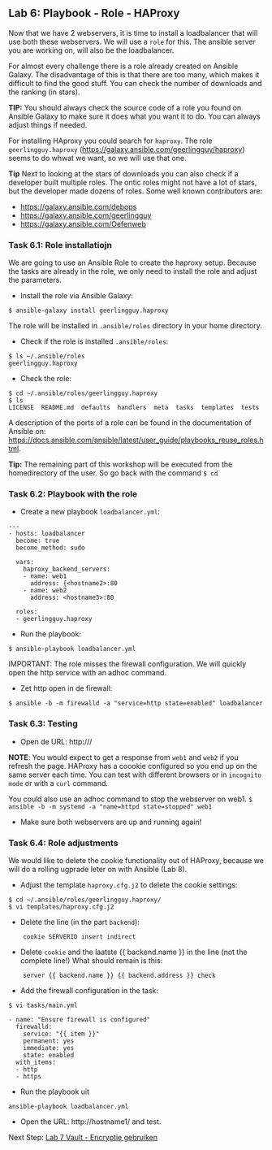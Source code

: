 ## Lab 6: Playbook - Role - HAProxy

Now that we have 2 webservers, it is time to install a loadbalancer that will use both these webservers. We will use a ``role`` for this. The ansible server you are working on, will also be the loadbalancer.

For almost every challenge there is a role already created on Ansible Galaxy. The disadvantage of this is that there are too many, which makes it difficult to find the good stuff. You can check the number of downloads and the ranking (in stars). 

**TIP:** You should always check the source code of a role you found on Ansible Galaxy to make sure it does what you want it to do. You can always adjust things if needed. 

For installing HAproxy you could search for ``haproxy``. The role ``geerlingguy.haproxy`` (https://galaxy.ansible.com/geerlingguy/haproxy)  seems to do whwat we want, so we will use that one.

**Tip** Next to looking at the stars of downloads you can also check if a developer built multiple roles. The ontic roles might not have a lot of stars, but the developer made dozens of roles. Some well known contributors are:
* https://galaxy.ansible.com/debops
* https://galaxy.ansible.com/geerlingguy
* https://galaxy.ansible.com/Oefenweb

### Task 6.1: Role installatiojn

We are going to use an Ansible Role to create the haproxy setup. Because the tasks are already in the role, we only need to install the role and adjust the parameters.

* Install the role via Ansible Galaxy:

``$ ansible-galaxy install geerlingguy.haproxy``

The role will be installed in ``.ansible/roles`` directory in your home directory.

* Check if the role is installed ``.ansible/roles``:

```
$ ls ~/.ansible/roles
geerlingguy.haproxy
```

* Check the role:

```
$ cd ~/.ansible/roles/geerlingguy.haproxy
$ ls
LICENSE  README.md  defaults  handlers  meta  tasks  templates  tests
```

A description of the ports of a role can be found in the documentation of Ansible on: https://docs.ansible.com/ansible/latest/user_guide/playbooks_reuse_roles.html.

**Tip:** The remaining part of this workshop will be executed from the homedirectory of the user. So go back with the command ``$ cd``

### Task 6.2: Playbook with the role

* Create a new playbook ``loadbalancer.yml``:

```
---
- hosts: loadbalancer
  become: true
  become_method: sudo

  vars:
    haproxy_backend_servers:
    - name: web1
      address: {<hostname2>:80
    - name: web2
      address: <hostname3>:80

  roles:
  - geerlingguy.haproxy
```

* Run the playbook:

``$ ansible-playbook loadbalancer.yml``

IMPORTANT: The role misses the firewall configuration. We will quickly open the http service with an adhoc command. 

* Zet http open in de firewall:

``$ ansible -b -m firewalld -a "service=http state=enabled" loadbalancer``


### Task 6.3:  Testing

* Open de URL: http://<hostname1>/

**NOTE**: You would expect to get a response from ``web1`` and ``web2`` if you refresh the page. HAProxy has a coookie configured so you end up on the same server each time. You can test with different browsers or in ``incognito mode`` or with a ``curl`` command.

You could also use an adhoc command to stop the webserver on web1.
``$ ansible -b -m systemd -a "name=httpd state=stopped" web1``

* Make sure both webservers are up and running again!

### Task 6.4: Role adjustments
  
We would like to delete the cookie functionality out of HAProxy, because we will do a rolling ugprade leter on with Ansible (Lab 8).

* Adjust the template ``haproxy.cfg.j2`` to delete the cookie settings:

```
$ cd ~/.ansible/roles/geerlingguy.haproxy/
$ vi templates/haproxy.cfg.j2 
```

* Delete the line (in the part ``backend``):

```
    cookie SERVERID insert indirect
```

* Delete ``cookie`` and the laatste {{ backend.name }} in the line  (not the complete line!) What should remain is this:

```
    server {{ backend.name }} {{ backend.address }} check
```

* Add the firewall configuration in the task:

``$ vi tasks/main.yml``


```
- name: "Ensure firewall is configured"
  firewalld:
    service: "{{ item }}"
    permanent: yes
    immediate: yes
    state: enabled
  with_items:
  - http
  - https
```

* Run the playbook uit

``ansible-playbook loadbalancer.yml``

* Open the URL: http://hostname1/ and test.

Next Step: [Lab 7 Vault - Encryptie gebruiken](07_NL_vault.md)
